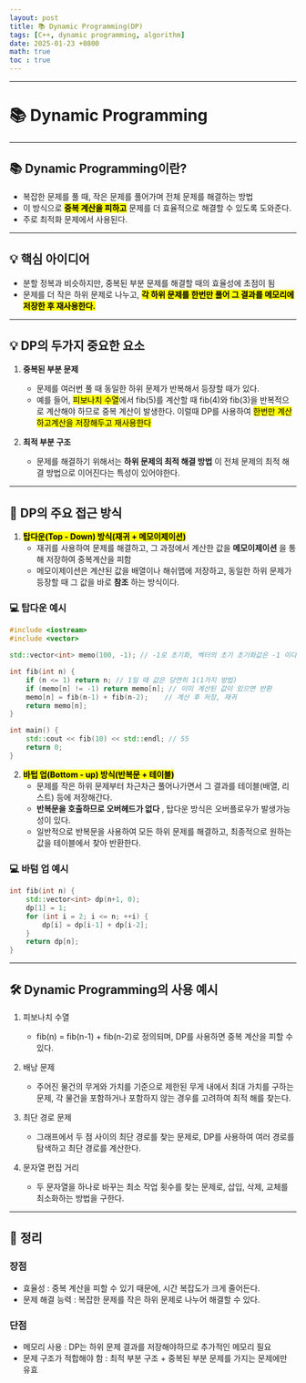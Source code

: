 ```yaml
---
layout: post
title: 📚 Dynamic Programming(DP)
tags: [C++, dynamic programming, algorithm]
date: 2025-01-23 +0800
math: true
toc : true
---
```




****


# 📚 Dynamic Programming


****

## 📚 Dynamic Programming이란?

- 복잡한 문제를 풀 때, 작은 문제를 풀어가며 전체 문제를 해결하는 방법
- 이 방식으로 **<mark>중복 계산을 피하고</mark>** 문제를 더 효율적으로 해결할 수 있도록 도와준다.
- 주로 최적화 문제에서 사용된다.


****


## 💡 핵심 아이디어

- 분할 정복과 비슷하지만, 중복된 부분 문제를 해결할 때의 효율성에 초점이 됨
- 문제를 더 작은 하위 문제로 나누고, **<mark>각 하위 문제를 한번만 풀어 그 결과를 메모리에 저장한 후 재사용한다.</mark>**


****


## 💡 DP의 두가지 중요한 요소

1. **중복된 부분 문제**
   - 문제를 여러번 풀 때 동일한 하위 문제가 반복해서 등장할 때가 있다.
   - 예를 들어, <mark>피보나치 수열</mark>에서 fib(5)를 계산할 때 fib(4)와 fib(3)을 반복적으로 계산해야 하므로 중복 계산이 발생한다. 이럴때 DP를 사용하여 <mark>한번만 계산하고계산을 저장해두고 재사용한다</mark> 

2. **최적 부분 구조**
   - 문제를 해결하기 위해서는 **하위 문제의 최적 해결 방법** 이 전체 문제의 최적 해결 방법으로 이어진다는 특성이 있어야한다.


****


## 🔑 DP의 주요 접근 방식

1. <mark>**탑다운(Top - Down) 방식(재귀 + 메모이제이션)**</mark>
   - 재귀를 사용하여 문제를 해결하고, 그 과정에서 계산한 값을 **메모이제이션** 을 통해 저장하여 중복계산을 피함
   - 메모이제이션은 계산된 값을 배열이나 해쉬맵에 저장하고, 동일한 하위 문제가 등장할 때 그 값을 바로 **참조** 하는 방식이다.

### 💻 탑다운 예시

```cpp
#include <iostream>
#include <vector>

std::vector<int> memo(100, -1); // -1로 초기화, 벡터의 초기 초기화값은 -1 이다.

int fib(int n) {
    if (n <= 1) return n; // 1일 때 값은 당연히 1(1가지 방법)
    if (memo[n] != -1) return memo[n]; // 이미 계산된 값이 있으면 반환
    memo[n] = fib(n-1) + fib(n-2);    // 계산 후 저장, 재귀
    return memo[n];
}

int main() {
    std::cout << fib(10) << std::endl; // 55
    return 0;
}
```



2. **<mark>바텁 업(Bottom - up) 방식(반복문 + 테이블)</mark>**
   - 문제를 작은 하위 문제부터 차근차근 풀어나가면서 그 결과를 테이블(배열, 리스트) 등에 저장해간다.
   - **반복문을 호출하므로 오버헤드가 없다** , 탑다운 방식은 오버플로우가 발생가능성이 있다.
   - 일반적으로 반복문을 사용하여 모든 하위 문제를 해결하고, 최종적으로 원하는 값을 테이블에서 찾아 반환한다.


### 💻 바텀 업 예시

```cpp
int fib(int n) {
    std::vector<int> dp(n+1, 0);
    dp[1] = 1;
    for (int i = 2; i <= n; ++i) {
        dp[i] = dp[i-1] + dp[i-2];
    }
    return dp[n];
}
```


****


## 🛠 Dynamic Programming의 사용 예시

1. 피보나치 수열
   - fib(n) = fib(n-1) + fib(n-2)로 정의되며, DP를 사용하면 중복 계산을 피할 수 있다.

2. 배낭 문제
   - 주어진 물건의 무게와 가치를 기준으로 제한된 무게 내에서 최대 가치를 구하는 문제, 각 물건을 포함하거나 포함하지 않는 경우를 고려하여 최적 해를 찾는다.

3. 최단 경로 문제
   - 그래프에서 두 점 사이의 최단 경로를 찾는 문제로, DP를 사용하여 여러 경로를 탐색하고 최단 경로를 계산한다.

4. 문자열 편집 거리
   - 두 문자열을 하나로 바꾸는 최소 작업 횟수를 찾는 문제로, 삽입, 삭제, 교체를 최소화하는 방법을 구한다.



****


## 📌 정리

### 장점
- 효율성 : 중복 계산을 피할 수 있기 때문에, 시간 복잡도가 크게 줄어든다.
- 문제 해결 능력 : 복잡한 문제를 작은 하위 문제로 나누어 해결할 수 있다.


### 단점
- 메모리 사용 : DP는 하위 문제 결과를 저장해야하므로 추가적인 메모리 필요
- 문제 구조가 적합해야 함 : 최적 부분 구조 + 중복된 부분 문제를 가지는 문제에만 유효 